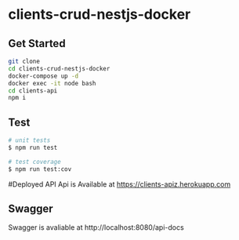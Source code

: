 # clients-crud-nestjs-docker

## Get Started

```bash
git clone
cd clients-crud-nestjs-docker
docker-compose up -d
docker exec -it node bash
cd clients-api
npm i
```

## Test

```bash
# unit tests
$ npm run test

# test coverage
$ npm run test:cov
```

#Deployed API
Api is Available at https://clients-apiz.herokuapp.com

## Swagger
Swagger is avaliable at http://localhost:8080/api-docs
